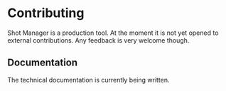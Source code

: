 # Contributing

Shot Manager is a production tool. At the moment it is not yet opened to external contributions. Any feedback is very welcome though.

## Documentation

The technical documentation is currently being written.
